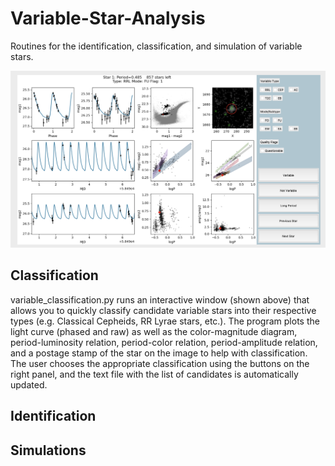 # Variable-Star-Analysis
Routines for the identification, classification, and simulation of variable stars. 


![Classification example](classification_example.png?raw=true "variable_classification.py window")

## Classification

variable_classification.py runs an interactive window (shown above) that allows you to quickly classify candidate variable stars 
into their respective types (e.g. Classical Cepheids, RR Lyrae stars, etc.). The program plots the light curve (phased and raw) as
well as the color-magnitude diagram, period-luminosity relation, period-color relation, period-amplitude relation, and a postage stamp 
of the star on the image to help with classification. The user chooses the appropriate classification using the buttons on the right panel,
and the text file with the list of candidates is automatically updated. 

## Identification 

## Simulations
